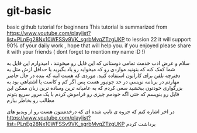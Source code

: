 # git-basic
basic github tutorial for beginners
This tutorial is summarized from https://www.youtube.com/playlist?list=PLnEg28Nx10WFSSv9VK_sgrbMvqZTzgUKP to lession 22 
it will support 90% of your daily work , hope that will help you.
if you enjoyed please share it with your friends ( dont forget to mention my name :D !)


سلام و عرض ادب خدمت تمامی دوستانی که این فایل رو میخونند ، امیدوارم این فایل به شما کمک کنه که بتونید مواردی رو که میخواید رو یاد بگیرید یا حداقل ازش مثل یه دفترچه تلفن برای کاراتون استفاده کنید.
موردی که هست اینه که بنده در حال حاضر مهارتم در برنامه نویسی در حد  جونیور هست پس 
اگر کم و کاست یا اشتباهی بود به بزرگواری خودتون ببخشید
سعی کردم که به عامیانه ترین  وساده ترین زبان ممکن این فایل رو بنویسم که حتی اگه خودمم چیزی رو فراموش کردم با یک مرور سریع بتونم مطالب رو بخاطر بیارم

در اخر اشاره کنم که جزوه ی تایپ شده ای که درخدمتتون هست رو از ویدیو های https://www.youtube.com/playlist?list=PLnEg28Nx10WFSSv9VK_sgrbMvqZTzgUKP برداشت کردم

